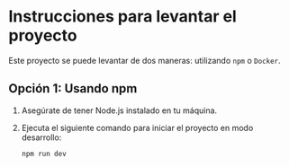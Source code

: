 
# Instrucciones para levantar el proyecto

Este proyecto se puede levantar de dos maneras: utilizando `npm` o `Docker`.

## Opción 1: Usando npm

1. Asegúrate de tener Node.js instalado en tu máquina.
2. Ejecuta el siguiente comando para iniciar el proyecto en modo desarrollo:

   ```bash
   npm run dev
